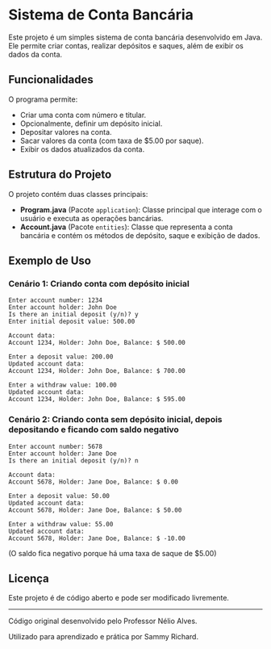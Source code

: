 # Sistema de Conta Bancária

Este projeto é um simples sistema de conta bancária desenvolvido em Java. Ele permite criar contas, realizar depósitos e saques, além de exibir os dados da conta.

## Funcionalidades
O programa permite:
- Criar uma conta com número e titular.
- Opcionalmente, definir um depósito inicial.
- Depositar valores na conta.
- Sacar valores da conta (com taxa de $5.00 por saque).
- Exibir os dados atualizados da conta.

## Estrutura do Projeto
O projeto contém duas classes principais:
- **Program.java** (Pacote `application`): Classe principal que interage com o usuário e executa as operações bancárias.
- **Account.java** (Pacote `entities`): Classe que representa a conta bancária e contém os métodos de depósito, saque e exibição de dados.

## Exemplo de Uso
### Cenário 1: Criando conta com depósito inicial
```
Enter account number: 1234
Enter account holder: John Doe
Is there an initial deposit (y/n)? y
Enter initial deposit value: 500.00

Account data:
Account 1234, Holder: John Doe, Balance: $ 500.00

Enter a deposit value: 200.00
Updated account data:
Account 1234, Holder: John Doe, Balance: $ 700.00

Enter a withdraw value: 100.00
Updated account data:
Account 1234, Holder: John Doe, Balance: $ 595.00
```

### Cenário 2: Criando conta sem depósito inicial, depois depositando e ficando com saldo negativo
```
Enter account number: 5678
Enter account holder: Jane Doe
Is there an initial deposit (y/n)? n

Account data:
Account 5678, Holder: Jane Doe, Balance: $ 0.00

Enter a deposit value: 50.00
Updated account data:
Account 5678, Holder: Jane Doe, Balance: $ 50.00

Enter a withdraw value: 55.00
Updated account data:
Account 5678, Holder: Jane Doe, Balance: $ -10.00
```
(O saldo fica negativo porque há uma taxa de saque de $5.00)

## Licença
Este projeto é de código aberto e pode ser modificado livremente.

---
Código original desenvolvido pelo Professor Nélio Alves.

Utilizado para aprendizado e prática por Sammy Richard.

